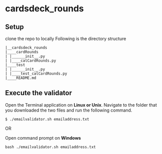 # cardsdeck_rounds

## Setup
clone the repo to locally
Following is the directory structure
```
|__cardsdeck_rounds
|____cardRounds
| |______init__.py
| |____calCardRounds.py
|____test
| |______init__.py
| |____test_calCardRounds.py
|____README.md
```

## Execute the validator

Open the Terminal application on **Linux or Unix**. Navigate to the folder that you downloaded the two files and run the following command.

```
$ ./emailvalidator.sh emailaddress.txt
```
OR

Open command prompt on **Windows**

```
bash ./emailvalidator.sh emailaddress.txt
```
